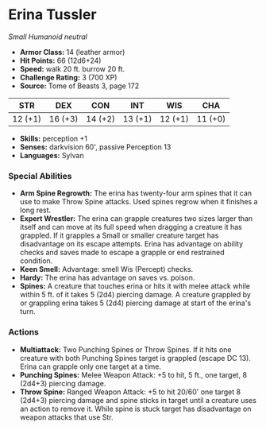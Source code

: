 # Erina Tussler

*Small* *Humanoid* *neutral*

- **Armor Class:** 14 (leather armor)
- **Hit Points:** 66 (12d6+24)
- **Speed:** walk 20 ft. burrow 20 ft.
- **Challenge Rating:** 3 (700 XP)
- **Source:** Tome of Beasts 3, page 172

| STR | DEX | CON | INT | WIS | CHA |
| --- | --- | --- | --- | --- | --- |
| 12 (+1) | 16 (+3) | 14 (+2) | 13 (+1) | 12 (+1) | 11 (+0) |

- **Skills:** perception +1
- **Senses:** darkvision 60', passive Perception 13
- **Languages:** Sylvan

### Special Abilities

- **Arm Spine Regrowth:** The erina has twenty-four arm spines that it can use to make Throw Spine attacks. Used spines regrow when it finishes a long rest. 
- **Expert Wrestler:** The erina can grapple creatures two sizes larger than itself and can move at its full speed when dragging a creature it has grappled. If it grapples a Small or smaller creature target has disadvantage on its escape attempts. Erina has advantage on ability checks and saves made to escape a grapple or end restrained condition.
- **Keen Smell:** Advantage: smell Wis (Percept) checks.
- **Hardy:** The erina has advantage on saves vs. poison.
- **Spines:** A creature that touches erina or hits it with melee attack while within 5 ft. of it takes 5 (2d4) piercing damage. A creature grappled by or grappling erina takes 5 (2d4) piercing damage at start of the erina's turn.

### Actions

- **Multiattack:** Two Punching Spines or Throw Spines. If it hits one creature with both Punching Spines target is grappled (escape DC 13). Erina can grapple only one target at a time.
- **Punching Spines:** Melee Weapon Attack: +5 to hit, 5 ft., one target, 8 (2d4+3) piercing damage.
- **Throw Spine:** Ranged Weapon Attack: +5 to hit 20/60' one target 8 (2d4+3) piercing damage and spine sticks in target until a creature uses an action to remove it. While spine is stuck target has disadvantage on weapon attacks that use Str.


